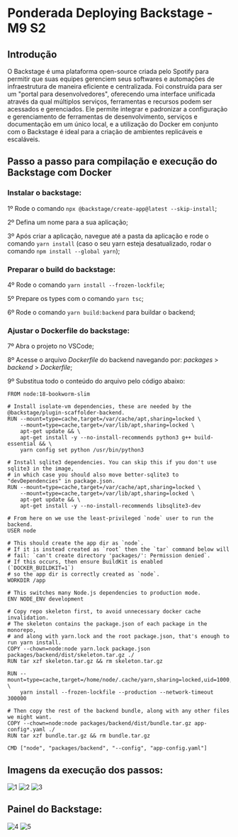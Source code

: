 # Ponderada Deploying Backstage - M9 S2

## Introdução
O Backstage é uma plataforma open-source criada pelo Spotify para permitir que suas equipes gerenciem seus softwares e automações de infraestrutura de maneira eficiente e centralizada. Foi construída para ser um "portal para desenvolvedores", oferecendo uma interface unificada através da qual múltiplos serviços, ferramentas e recursos podem ser acessados e gerenciados. Ele permite integrar e padronizar a configuração e gerenciamento de ferramentas de desenvolvimento, serviços e documentação em um único local, e a utilização do Docker em conjunto com o Backstage é ideal para a criação de ambientes replicáveis e escaláveis.

## Passo a passo para compilação e execução do Backstage com Docker

### Instalar o backstage:
1º Rode o comando `npx @backstage/create-app@latest --skip-install`;

2º Defina um nome para a sua aplicação;

3º Após criar a aplicação, navegue até a pasta da aplicação e rode o comando `yarn install` (caso o seu yarn esteja desatualizado, rodar o comando `npm install --global yarn`);

### Preparar o build do backstage:
4º Rode o comando `yarn install --frozen-lockfile`;

5º Prepare os types com o comando `yarn tsc`;

6º Rode o comando `yarn build:backend` para buildar o backend;

### Ajustar o Dockerfile do backstage:
7º Abra o projeto no VSCode;

8º Acesse o arquivo _Dockerfile_ do backend navegando por: _packages_ > _backend_ > _Dockerfile_;

9º Substitua todo o conteúdo do arquivo pelo código abaixo:

````
FROM node:18-bookworm-slim

# Install isolate-vm dependencies, these are needed by the @backstage/plugin-scaffolder-backend.
RUN --mount=type=cache,target=/var/cache/apt,sharing=locked \
    --mount=type=cache,target=/var/lib/apt,sharing=locked \
    apt-get update && \
    apt-get install -y --no-install-recommends python3 g++ build-essential && \
    yarn config set python /usr/bin/python3

# Install sqlite3 dependencies. You can skip this if you don't use sqlite3 in the image,
# in which case you should also move better-sqlite3 to "devDependencies" in package.json.
RUN --mount=type=cache,target=/var/cache/apt,sharing=locked \
    --mount=type=cache,target=/var/lib/apt,sharing=locked \
    apt-get update && \
    apt-get install -y --no-install-recommends libsqlite3-dev

# From here on we use the least-privileged `node` user to run the backend.
USER node

# This should create the app dir as `node`.
# If it is instead created as `root` then the `tar` command below will
# fail: `can't create directory 'packages/': Permission denied`.
# If this occurs, then ensure BuildKit is enabled (`DOCKER_BUILDKIT=1`)
# so the app dir is correctly created as `node`.
WORKDIR /app

# This switches many Node.js dependencies to production mode.
ENV NODE_ENV development

# Copy repo skeleton first, to avoid unnecessary docker cache invalidation.
# The skeleton contains the package.json of each package in the monorepo,
# and along with yarn.lock and the root package.json, that's enough to run yarn install.
COPY --chown=node:node yarn.lock package.json packages/backend/dist/skeleton.tar.gz ./
RUN tar xzf skeleton.tar.gz && rm skeleton.tar.gz

RUN --mount=type=cache,target=/home/node/.cache/yarn,sharing=locked,uid=1000,gid=1000 \
    yarn install --frozen-lockfile --production --network-timeout 300000

# Then copy the rest of the backend bundle, along with any other files we might want.
COPY --chown=node:node packages/backend/dist/bundle.tar.gz app-config*.yaml ./
RUN tar xzf bundle.tar.gz && rm bundle.tar.gz

CMD ["node", "packages/backend", "--config", "app-config.yaml"]
````

## Imagens da execução dos passos:
![1](https://github.com/liviabonotto/ponds-s2-m10/assets/87043469/f108bd3f-537c-47b6-a619-1e7a8a930e9d)
![2](https://github.com/liviabonotto/ponds-s2-m10/assets/87043469/9ed34af6-4cc4-47d1-8599-51f684afff6c)
![3](https://github.com/liviabonotto/ponds-s2-m10/assets/87043469/f5b5787e-9dee-4ca0-9b9d-1f50272e1bbe)


## Painel do Backstage:
![4](https://github.com/liviabonotto/ponds-s2-m10/assets/87043469/1a455a6a-2390-4545-9af7-ddcb3038861a)
![5](https://github.com/liviabonotto/ponds-s2-m10/assets/87043469/8bc9280e-4a12-4d76-bcaf-65840129dfad)

